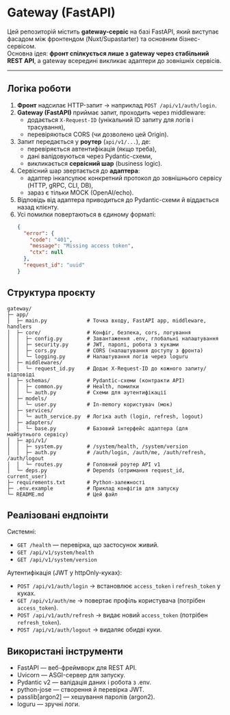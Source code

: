 # Gateway (FastAPI)

Цей репозиторій містить **gateway-сервіс** на базі FastAPI, який виступає фасадом між фронтендом (Nuxt/Supastarter) та основним бізнес-сервісом.  
Основна ідея: **фронт спілкується лише з gateway через стабільний REST API**, а gateway всередині викликає адаптери до зовнішніх сервісів.

---

## Логіка роботи

1. **Фронт** надсилає HTTP-запит → наприклад `POST /api/v1/auth/login`.
2. **Gateway (FastAPI)** приймає запит, проходить через middleware:
   - додається `X-Request-ID` (унікальний ID запиту для логів і трасування),
   - перевіряються CORS (чи дозволено цей Origin).
3. Запит передається у **роутер** (`api/v1/...`), де:
   - перевіряється автентифікація (якщо треба),
   - дані валідовуються через Pydantic-схеми,
   - викликається **сервісний шар** (business logic).
4. Сервісний шар звертається до **адаптера**:
   - адаптер інкапсулює конкретний протокол до зовнішнього сервісу (HTTP, gRPC, CLI, DB),
   - зараз є тільки MOCK (OpenAI/echo).
5. Відповідь від адаптера приводиться до Pydantic-схеми й віддається назад клієнту.
6. Усі помилки повертаються в єдиному форматі:
   ```json
   {
     "error": {
       "code": "401",
       "message": "Missing access token",
       "ctx": null
     },
     "request_id": "uuid"
   }

## Структура проєкту

```
gateway/
├─ app/
│  ├─ main.py             # Точка входу, FastAPI app, middleware, handlers
│  ├─ core/               # Конфіг, безпека, cors, логування
│  │  ├─ config.py        # Завантаження .env, глобальні налаштування
│  │  ├─ security.py      # JWT, паролі, робота з куками
│  │  ├─ cors.py          # CORS (налаштування доступу з фронта)
│  │  └─ logging.py       # Налаштування логів через loguru
│  ├─ middlewares/
│  │  └─ request_id.py    # Додає X-Request-ID до кожного запиту/відповіді
│  ├─ schemas/            # Pydantic-схеми (контракти API)
│  │  ├─ common.py        # Health, помилки
│  │  └─ auth.py          # Схеми для аутентифікації
│  ├─ models/
│  │  └─ user.py          # In-memory користувач (мок)
│  ├─ services/
│  │  └─ auth_service.py  # Логіка auth (login, refresh, logout)
│  ├─ adapters/
│  │  └─ base.py          # Базовий інтерфейс адаптера (для майбутнього сервісу)
│  ├─ api/v1/
│  │  ├─ system.py        # /system/health, /system/version
│  │  ├─ auth.py          # /auth/login, /auth/me, /auth/refresh, /auth/logout
│  │  └─ routes.py        # Головний роутер API v1
│  └─ deps.py             # Depends (отримання request_id, current_user)
├─ requirements.txt       # Python-залежності
├─ .env.example           # Приклад конфігів для запуску
└─ README.md              # Цей файл

````

## Реалізовані ендпоінти

Системні:
- `GET /health` — перевірка, що застосунок живий.
- `GET /api/v1/system/health`
- `GET /api/v1/system/version`

Аутентифікація (JWT у httpOnly-куках):
- `POST /api/v1/auth/login` → встановлює `access_token` і `refresh_token` у куках.
- `GET /api/v1/auth/me` → повертає профіль користувача (потрібен `access_token`).
- `POST /api/v1/auth/refresh` → видає новий `access_token` (потрібен `refresh_token`).
- `POST /api/v1/auth/logout` → видаляє обидві куки.

## Використані інструменти
- FastAPI — веб-фреймворк для REST API.
- Uvicorn — ASGI-сервер для запуску.
- Pydantic v2 — валідація даних і робота з .env.
- python-jose — створення й перевірка JWT.
- passlib[argon2] — хешування паролів (argon2).
- loguru — зручні логи.

